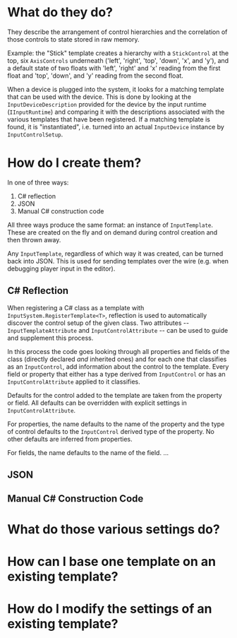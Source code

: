 # What do they do?

They describe the arrangement of control hierarchies and the correlation of those controls to state stored in raw memory.

Example: the "Stick" template creates a hierarchy with a `StickControl` at the top, six `AxisControls` underneath ('left', 'right', 'top', 'down', 'x', and 'y'), and a default state of two floats with 'left', 'right' and 'x' reading from the first float and 'top', 'down', and 'y' reading from the second float.

When a device is plugged into the system, it looks for a matching template that can be used with the device. This is done by looking at the `InputDeviceDescription` provided for the device by the input runtime (`IInputRuntime`) and comparing it with the descriptions associated with the various templates that have been registered. If a matching template is found, it is "instantiated", i.e. turned into an actual `InputDevice` instance by `InputControlSetup`.

# How do I create them?

In one of three ways:

1. C# reflection
2. JSON
3. Manual C# construction code

All three ways produce the same format: an instance of `InputTemplate`. These are created on the fly and on demand during control creation and then thrown away.

Any `InputTemplate`, regardless of which way it was created, can be turned back into JSON. This is used for sending templates over the wire (e.g. when debugging player input in the editor).

## C# Reflection

When registering a C# class as a template with `InputSystem.RegisterTemplate<T>`, reflection is used to automatically discover the control setup of the given class. Two attributes -- `InputTemplateAttribute` and `InputControlAttribute` -- can be used to guide and supplement this process.

In this process the code goes looking through all properties and fields of the class (directly declared *and* inherited ones) and for each one that classifies as an `InputControl`, add information about the control to the template. Every field or property that either has a type derived from `InputControl` or has an `InputControlAttribute` applied to it classifies.

Defaults for the control added to the template are taken from the property or field. All defaults can be overridden with explicit settings in `InputControlAttribute`.

For properties, the name defaults to the name of the property and the type of control defaults to the `InputControl` derived type of the property. No other defaults are inferred from properties.

For fields, the name defaults to the name of the field. ...

## JSON

## Manual C# Construction Code

# What do those various settings do?

# How can I base one template on an existing template?

# How do I modify the settings of an existing template?